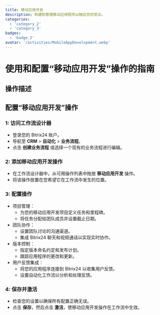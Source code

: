 ```yaml
---
title: 移动应用开发
description: 构建和管理移动应用程序以触达您的受众。
categories: 
  - 'category_2'
  - 'category_3'
badges: 
  - 'badge_2' 
avatar: '/activities/MobileAppDevelopment.webp'
---
```

# 使用和配置“移动应用开发”操作的指南

## 操作描述

## **配置“移动应用开发”操作**

### 1: 访问工作流设计器
- 登录您的 Bitrix24 账户。
- 导航至 **CRM** > **自动化** > **业务流程**。
- 点击 **创建业务流程** 或选择一个现有的业务流程进行编辑。

### 2: 添加移动应用开发操作
- 在工作流设计器中，从可用操作列表中拖放 **移动应用开发** 操作。
- 将该操作放置在您希望它在工作流中发生的位置。

### 3: 配置操作
- 项目管理：
  - 为您的移动应用开发项目定义任务和里程碑。
  - 将任务分配给团队成员并设置截止日期。
- 团队协作：
  - 设置团队讨论的沟通渠道。
  - 集成 Bitrix24 聊天和视频通话以实现实时协作。
- 版本控制：
  - 指定版本命名约定和发布计划。
  - 跟踪应用程序的更改和更新。
- 用户反馈集成：
  - 将您的应用程序连接到 Bitrix24 以收集用户反馈。
  - 设置自动化工作流以分析和处理反馈。

### 4: 保存并激活
- 检查您的设置以确保所有配置正确无误。
- 点击 **保存**，然后点击 **激活**，使移动应用开发操作在工作流中生效。